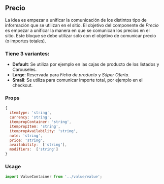 ## Precio

La idea es empezar a unificar la comunicación de los distintos tipo de información que se utilizan en el sitio. El objetivo del componente de *Precio* es empezar a unificar la manera en que se comunican los precios en el sitio. Este bloque se debe utilizar sólo con el objetivo de comunicar precio (o importes totales).

### Tiene 3 variantes:
* **Default**: Se utiliza por ejemplo en las cajas de producto de los listados y Carouseles.
* **Large**: Reservada para *Ficha de producto* y *Súper Oferta*.
* **Small**: Se utiliza para comunicar importe total, por ejemplo en el checkout. 

### Props

```javascript
{
  itemtype: 'string',
  currency: 'string',
  itempropContainer: 'string',
  itempropItem: 'string',
  itempropAvailability: 'string',
  note: 'string',
  price: 'string',
  availability:  ['string'],
  modifiers:  ['string']
}
```

### Usage

```javascript
import ValueContainer from '../value/value';
```
